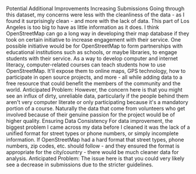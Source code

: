 Potential Additional Improvements
Increasing Submissions
Going through this dataset, my concerns were less with the cleanliness of the data - as I found it surprisingly clean - and more with the lack of data. This part of Los Angeles is too big to have as little information as it does. I think OpenStreetMap can go a long way in developing their map database if they took on certain initiative to increase engagement with their service.
One possible initiative would be for OpenStreetMap to form partnerships with educational institutions such as schools, or maybe libraries, to engage students with their service. As a way to develop computer and internet literacy, computer-related courses can teach students how to use OpenStreetMap. It'll expose them to online maps, GPS technology, how to participate in open source projects, and more - all while adding data to a free resource that could benefit the members of the community and the world.
Anticipated Problem: However, the concern here is that you might see an influx of dirty, unreliable data, particularly if the people behind them aren't very computer literate or only participating because it's a mandatory portion of a course. Naturally the data that come from volunteers who get involved because of their genuine passion for the project would be of higher quality.
Ensuring Data Consistency
For data improvement, the biggest problem I came across my data before I cleaned it was the lack of a unified format for street types or phone numbers, or simply incomplete information. If OpenStreetMap had a hard format that street types, phone numbers, zip codes, etc. should follow - and they ensured the format is appropriate for the city/country - there would be much cleaner data for analysis.
Anticipated Problem: The issue here is that you could very likely see a decrease in submissions due to the stricter guidelines.